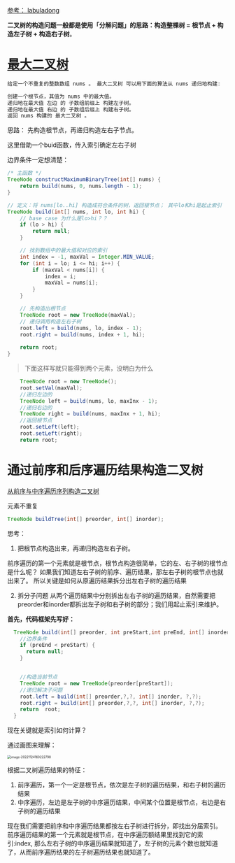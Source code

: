 [参考： labuladong](https://labuladong.github.io/algo/2/21/38/)

**二叉树的构造问题一般都是使用「分解问题」的思路：构造整棵树 = 根节点 + 构造左子树 + 构造右子树**。

# [最大二叉树](https://leetcode.cn/problems/maximum-binary-tree/)

```java
给定一个不重复的整数数组 nums 。 最大二叉树 可以用下面的算法从 nums 递归地构建:

创建一个根节点，其值为 nums 中的最大值。
递归地在最大值 左边 的 子数组前缀上 构建左子树。
递归地在最大值 右边 的 子数组后缀上 构建右子树。
返回 nums 构建的 最大二叉树 。
```



思路： 先构造根节点，再递归构造左右子节点。

这里借助一个buid函数，传入索引确定左右子树

边界条件一定想清楚： 

```java
/* 主函数 */
TreeNode constructMaximumBinaryTree(int[] nums) {
    return build(nums, 0, nums.length - 1);
}

// 定义：将 nums[lo..hi] 构造成符合条件的树，返回根节点； 其中lo和hi是起止索引
TreeNode build(int[] nums, int lo, int hi) {
    // base case 为什么是lo>hi？？
    if (lo > hi) {
        return null;
    }

    // 找到数组中的最大值和对应的索引
    int index = -1, maxVal = Integer.MIN_VALUE;
    for (int i = lo; i <= hi; i++) {
        if (maxVal < nums[i]) {
            index = i;
            maxVal = nums[i];
        }
    }

    // 先构造出根节点
    TreeNode root = new TreeNode(maxVal);
    // 递归调用构造左右子树
    root.left = build(nums, lo, index - 1);
    root.right = build(nums, index + 1, hi);
    
    return root;
}

```

> 下面这样写就只能得到两个元素，没明白为什么

```java
    TreeNode root = new TreeNode();
    root.setVal(maxVal);
    //递归左边的
    TreeNode left = build(nums, lo, maxInx - 1);
    //递归右边的
    TreeNode right = build(nums, maxInx + 1, hi);
    //返回根节点
    root.setLeft(left);
    root.setLeft(right);
    return root;
```

# 通过前序和后序遍历结果构造二叉树

[从前序与中序遍历序列构造二叉树](https://leetcode.cn/problems/construct-binary-tree-from-preorder-and-inorder-traversal/)

元素不重复

```java
TreeNode buildTree(int[] preorder, int[] inorder);
```

思考：

1. 把根节点构造出来，再递归构造左右子树。

前序遍历的第一个元素就是根节点，根节点构造很简单，它的左、右子树的根节点是什么呢？ 如果我们知道左右子树的前序、遍历结果，那左右子树的根节点也就出来了。 所以关键是如何从原遍历结果拆分出左右子树的遍历结果

2. 拆分子问题
   从两个遍历结果中分别拆出左右子树的遍历结果，自然需要把preorder和inorder都拆出左子树和右子树的部分；我们用起止索引来维护。

**首先，代码框架先写好：**

```java
  TreeNode build(int[] preorder, int preStart,int preEnd, int[] inorder,int inStart,int inEnd) {
    //边界条件
    if (preEnd < preStart) {
      return null;
    }


    //构造当前节点
    TreeNode root = new TreeNode(preorder[preStart]);
    //递归解决子问题
    root.left = build(int[] preorder,?,?, int[] inorder, ?,?);
    root.right = build(int[] preorder,?,?, int[] inorder, ?,?);
    return  root;
  }
```

现在关键就是索引如何计算？ 

 通过画图来理解：

<img src="https://piggo-picture.oss-cn-hangzhou.aliyuncs.com/image-20221124160222798.png" alt="image-20221124160222798" style="zoom:50%;" />

根据二叉树遍历结果的特征：

1. 前序遍历，第一个一定是根节点，依次是左子树的遍历结果，和右子树的遍历结果
2. 中序遍历，左边是左子树的中序遍历结果，中间某个位置是根节点，右边是右子树的遍历结果

现在我们需要把前序和中序遍历结果都按左右子树进行拆分，即找出分届索引。   前序遍历结果的第一个元素就是根节点，在中序遍历额结果里找到它的索引:index, 那么左右子树的中序遍历结果就知道了，左子树的元素个数也就知道了，从而前序遍历结果的左子树遍历结果也就知道了。

